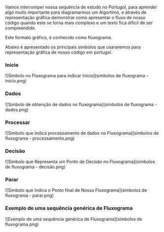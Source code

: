 Vamos interromper nossa sequência de estudo no Portugol, para aprender algo muito importante para diagramarmos um Algortimo, e através de representação gráfica demonstrar como apresentar o fluxo de nosso código quando este se torna mais complexo e um texto fica dificil de ser compreendido.

Este formato gráfico, é conhecido como fluxograma.

Abaixo é apresentado os principais simbolos que usararemos para representação gráfica de nosso código em portugol.

### Início
![Simbolo no Fluxograma para indicar Início](simbolos de fluxograma - inicio.png)
### Dados
![Simbolo de obtenção de dados no fluxograma](simbolos de fluxograma - dados.png)
### Processar
![Simbolo que indica processamento de dados no Fluxograma](simbolos de fluxograma - processamento.png)
### Decisão
![Simbolo que Representa um Ponto de Decisão no Fluxograma](simbolos de fluxograma - decisão.png)
### Parar
![Símbolo que Indica o Ponto final de Nosso Fluxograma](simbolos de fluxograma - parar.png)

### Exemplo de uma sequência genérica de Fluxograma
![Exemplo de uma sequência genérica de Fluxograma](simbolos de fluxograma.png)